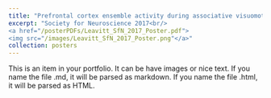 ```yaml
---
title: "Prefrontal cortex ensemble activity during associative visuomotor rule learning in primates"
excerpt: "Society for Neuroscience 2017<br/>
<a href="/posterPDFs/Leavitt_SfN_2017_Poster.pdf">
<img src="/images/Leavitt_SfN_2017_Poster.png"</a>"
collection: posters
---
```


This is an item in your portfolio. It can be have images or nice text. If you name the file .md, it will be parsed as markdown. If you name the file .html, it will be parsed as HTML.
